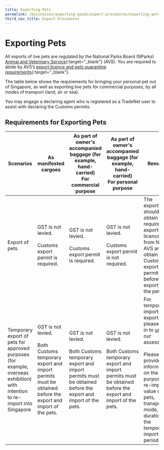 ```yaml
---
title: Exporting Pets
permalink: /businesses/exporting-goods/export-procedures/exporting-pets/
third_nav_title: Export Procedures
---
```


# Exporting Pets

All exports of live pets are regulated by the National Parks Board (NParks)  [Animal and Veterinary Service](https://www.nparks.gov.sg/avs){:target="_blank"} (AVS). You are required to abide by AVS’s  [export licence and pets quarantine requirements](https://www.nparks.gov.sg/avs/pets/bringing-animals-into-singapore-and-exporting/exporting-dogs-and-cats/preparing-to-leave-singapore){:target="_blank"}.

The table below shows the requirements for bringing your personal pet out of Singapore, as well as exporting live pets for commercial purposes, by all modes of transport (land, air or sea).

You may engage a declaring agent who is registered as a TradeNet user to assist with declaring the Customs permits.

## Requirements for Exporting Pets 

|**Scenarios** | **As manifested cargoes**  |**As part of owner's accompanied baggage (for example, hand-carried) <br> For commercial purpose**  | **As part of owner's accompanied baggage (for example, hand-carried) <br> For personal purpose** |**Remarks**  |
|--|--|--|--  |--|
| Export of pets | GST is not levied. <br><br>  Customs export permit is required.| GST is not levied. <br><br>   Customs export permit is required. | GST is not levied.<br><br>   Customs export permit is not required. |The exporter should obtain the required export licences from NParks AVS and obtain the Customs export permit before the export of the pets.|
| Temporary export of pets for approved purposes (for example, overseas exhibition) with intention to re-import into Singapore |   GST is not levied.<br><br>    Both Customs temporary export and import permits must be obtained before the export and import of the pets. |  GST is not levied.<br><br>   Both Customs temporary export and import permits must be obtained before the export and import of the pets.|   GST is not levied.<br><br>    Both Customs temporary export and import permits must be obtained before the export and import of the pets. |For temporary import or export, please write in to  [us](mailto:customs_documentation@customs.gov.sg) for our assessment.<br> <br> Please provide information on the purpose of re-import, value of the pets, transport mode, and duration of the temporary import period.|



